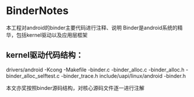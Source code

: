 # BinderNotes
本工程对android的binder主要代码进行注释、说明
Binder是android系统的精华，包括kernel驱动以及应用层框架

## kernel驱动代码结构：
drivers/android
    -Kcong
    -Makefile
    -binder.c
    -binder_alloc.c
    -binder_alloc.h
    -binder_alloc_selftest.c
    -binder_trace.h
include/uapi/linux/android
    -binder.h

本文亦奖按照binder源码结构，对核心源码文件逐一进行注解

